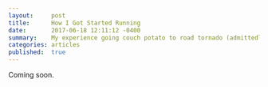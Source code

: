 ```yaml
---
layout:     post
title:      How I Got Started Running
date:       2017-06-18 12:11:12 -0400
summary:    My experience going couch potato to road tornado (admittedly work in progress).
categories: articles
published:  true
---
```


Coming soon.
